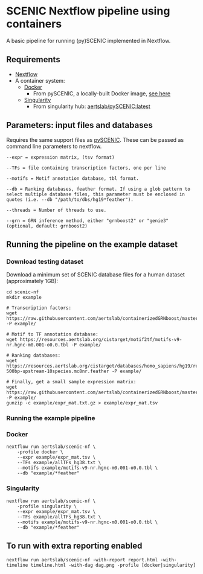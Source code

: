 # SCENIC Nextflow pipeline using containers

A basic pipeline for running (py)SCENIC implemented in Nextflow.

## Requirements
    
* [Nextflow](https://www.nextflow.io/)
* A container system:
  * [Docker](https://docs.docker.com/)
    * From pySCENIC, a locally-built Docker image, [see here](https://github.com/aertslab/pySCENIC#docker-and-singularity-images)
  * [Singularity](https://www.sylabs.io/singularity/)
    * From singularity hub: [aertslab/pySCENIC:latest](https://www.singularity-hub.org/collections/2033)


## Parameters: input files and databases

Requires the same support files as [pySCENIC](https://github.com/aertslab/pySCENIC).
These can be passed as command line parameters to nextflow.

    --expr = expression matrix, (tsv format)

    --TFs = file containing transcription factors, one per line

    --motifs = Motif annotation database, tbl format.

    --db = Ranking databases, feather format. If using a glob pattern to select multiple database files, this parameter must be enclosed in quotes (i.e. --db "/path/to/dbs/hg19*feather").

    --threads = Number of threads to use.

    --grn = GRN inference method, either "grnboost2" or "genie3" (optional, default: grnboost2)


## Running the pipeline on the example dataset

### Download testing dataset

Download a minimum set of SCENIC database files for a human dataset (approximately 1GB):

    cd scenic-nf
    mkdir example

    # Transcription factors:
    wget https://raw.githubusercontent.com/aertslab/containerizedGRNboost/master/example/input/allTFs_hg38.txt -P example/

    # Motif to TF annotation database:
    wget https://resources.aertslab.org/cistarget/motif2tf/motifs-v9-nr.hgnc-m0.001-o0.0.tbl -P example/

    # Ranking databases:
    wget https://resources.aertslab.org/cistarget/databases/homo_sapiens/hg19/refseq_r45/mc8nr/gene_based/hg19-500bp-upstream-10species.mc8nr.feather -P example/

    # Finally, get a small sample expression matrix:
    wget https://raw.githubusercontent.com/aertslab/containerizedGRNboost/master/example/input/expr_mat.txt.gz -P example/
    gunzip -c example/expr_mat.txt.gz > example/expr_mat.tsv


### Running the example pipeline

### Docker

    nextflow run aertslab/scenic-nf \
        -profile docker \
        --expr example/expr_mat.tsv \
        --TFs example/allTFs_hg38.txt \
        --motifs example/motifs-v9-nr.hgnc-m0.001-o0.0.tbl \
        --db "example/*feather"

### Singularity

    nextflow run aertslab/scenic-nf \
        -profile singularity \
        --expr example/expr_mat.tsv \
        --TFs example/allTFs_hg38.txt \
        --motifs example/motifs-v9-nr.hgnc-m0.001-o0.0.tbl \
        --db "example/*feather"


## To run with extra reporting enabled

    nextflow run aertslab/scenic-nf -with-report report.html -with-timeline timeline.html -with-dag dag.png -profile [docker|singularity]




